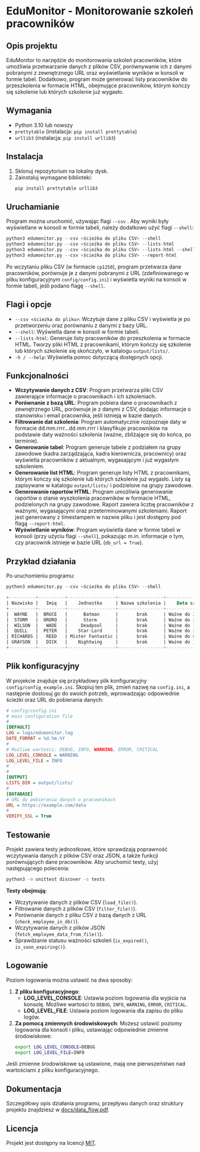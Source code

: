 # EduMonitor - Monitorowanie szkoleń pracowników

## Opis projektu
EduMonitor to narzędzie do monitorowania szkoleń pracowników, które umożliwia przetwarzanie danych z plików CSV, porównywanie ich z danymi pobranymi z zewnętrznego URL oraz wyświetlanie wyników w konsoli w formie tabel. Dodatkowo, program może generować listy pracowników do przeszkolenia w formacie HTML, obejmujące pracowników, którym kończy się szkolenie lub których szkolenie już wygasło.

## Wymagania
- Python 3.10 lub nowszy
- `prettytable` (instalacja: `pip install prettytable`)
- `urllib3` (instalacja: `pip install urllib3`)

## Instalacja
1. Sklonuj repozytorium na lokalny dysk.
2. Zainstaluj wymagane biblioteki:
   ```bash
   pip install prettytable urllib3
   ```

## Uruchamianie
Program można uruchomić, używając flagi `--csv` . Aby wyniki były wyświetlane w konsoli w formie tabeli, należy dodatkowo użyć flagi `--shell`:
   ```python
   python3 edumonitor.py --csv <ścieżka do pliku CSV> --shell
   python3 edumonitor.py --csv <ścieżka do pliku CSV> --lists-html
   python3 edumonitor.py --csv <ścieżka do pliku CSV> --lists-html --shell
   python3 edumonitor.py --csv <ścieżka do pliku CSV> --report-html
   ```
Po wczytaniu pliku CSV (w formacie `cp1250`), program przetwarza dane pracowników, porównuje je z danymi pobranymi z URL (zdefiniowanego w pliku konfiguracyjnym `config/config.ini`) i wyświetla wyniki na konsoli w formie tabeli, jeśli podano flagę `--shell`.

## Flagi i opcje
- `--csv <ścieżka do pliku>`: Wczytuje dane z pliku CSV i wyświetla je po przetworzeniu oraz porównaniu z danymi z bazy URL.
- `--shell`: Wyświetla dane w konsoli w formie tabeli.
- `--lists-html`: Generuje listy pracowników do przeszkolenia w formacie HTML. Tworzy pliki HTML z pracownikami, którym kończy się szkolenie lub których szkolenie się skończyło, w katalogu `output/lists/`.
- `-h / --help`: Wyświetla pomoc dotyczącą dostępnych opcji.

## Funkcjonalności
- **Wczytywanie danych z CSV**: Program przetwarza pliki CSV zawierające informacje o pracownikach i ich szkoleniach.
- **Porównanie z bazą URL**: Program pobiera dane o pracownikach z zewnętrznego URL, porównuje je z danymi z CSV, dodając informacje o stanowisku i email pracownika, jeśli istnieją w bazie danych.
- **Filtrowanie dat szkolenia**: Program automatycznie rozpoznaje daty w formacie dd.mm.rrrr...dd.mm.rrrr i klasyfikuje pracowników na podstawie daty ważności szkolenia (ważne, zbliżające się do końca, po terminie).
- **Generowanie tabel**: Program generuje tabele z podziałem na grupy zawodowe (kadra zarządzająca, kadra kierownicza, pracownicy) oraz wyświetla pracowników z aktualnym, wygasającym i już wygasłym szkoleniem.
- **Generowanie list HTML**: Program generuje listy HTML z pracownikami, którym kończy się szkolenie lub których szkolenie już wygasło. Listy są zapisywane w katalogu `output/lists/` i podzielone na grupy zawodowe.
- **Generowanie raportów HTML**: Program umożliwia generowanie raportów o stanie wyszkolenia pracowników w formacie HTML, podzielonych na grupy zawodowe. Raport zawiera liczbę pracowników z ważnymi, wygasającymi oraz przeterminowanymi szkoleniami. Raport jest generowany z timestampem w nazwie pliku i jest dostępny pod flagą `--report-html`.
- **Wyświetlanie wyników**: Program wyświetla dane w formie tabeli w konsoli (przy użyciu flagi `--shell`), pokazując m.in. informacje o tym, czy pracownik istnieje w bazie URL (`db_url = True`).

## Przykład działania
Po uruchomieniu programu:
   ```python
   python3 edumonitor.py --csv <ścieżka do pliku CSV> --shell
   ```

```sql
+----------+----------+------------------+-----------------+----------------------+--------+-----------------------------------------------+------------------------------+
| Nazwisko |   Imię   |    Jednostka     | Nazwa szkolenia |    Data szkolenia    | db_url |                   Stanowisko                  |            Email             |
+----------+----------+------------------+-----------------+----------------------+--------+-----------------------------------------------+------------------------------+
|  WAYNE   |  BRUCE   |      Batman      |       brak      | Ważne do 24.12.2022  |  True  |    Wiceprezes Zarządu Dyrektor ds. Rozwoju    |   bruce.wayne@company.com    |
|  STORM   |  ORORO   |      Storm       |       brak      | Ważne do 26.05.2023  |  True  |                                               |   ororo.storm@company.com    |
|  WILSON  |   WADE   |     Deadpool     |       brak      | Ważne do 19.01.2024  | False  |                                               |                              |
|  QUILL   |  PETER   |    Star-Lord     |       brak      | Ważne do 24.02.2024  |  True  |                                               |   peter.quill@company.com    |
| RICHARDS |   REED   | Mister Fantastic |       brak      | Ważne do 09.04.2024  |  True  |           Z-ca Dyrektora ds. Rozwoju          |  reed.richards@company.com   |
| GRAYSON  |   DICK   |    Nightwing     |       brak      | Ważne do 11.01.2023  |  True  |            Dyrektor ds.Operacyjnych           |   dick.grayson@company.com   |
+----------+----------+------------------+-----------------+----------------------+--------+-----------------------------------------------+------------------------------+
```

## Plik konfiguracyjny
W projekcie znajduje się przykładowy plik konfiguracyjny `config/config_example.ini`. Skopiuj ten plik, zmień nazwę na `config.ini`, a następnie dostosuj go do swoich potrzeb, wprowadzając odpowiednie ścieżki oraz URL do pobierania danych:
```ini
# config/config.ini
# main configuration file
#
[DEFAULT]
LOG = logs/edumonitor.log
DATE_FORMAT = %d.%m.%Y
#
# Możliwe wartości: DEBUG, INFO, WARNING, ERROR, CRITICAL
LOG_LEVEL_CONSOLE = WARNING
LOG_LEVEL_FILE = INFO
#
#
[OUTPUT]
LISTS_DIR = output/lists/
#
[DATABASE]
# URL do pobierania danych o pracownikach
URL = https://example.com/data
#
VERIFY_SSL = True
```

## Testowanie
Projekt zawiera testy jednostkowe, które sprawdzają poprawność wczytywania danych z plików CSV oraz JSON, a także funkcji porównujących dane pracowników. Aby uruchomić testy, użyj następującego polecenia:

```bash
python3 -m unittest discover -s tests
```

**Testy obejmują:**
- Wczytywanie danych z plików CSV (`load_file()`).
- Filtrowanie danych z plików CSV (`filter_file()`).
- Porównanie danych z pliku CSV z bazą danych z URL (`check_employee_in_db()`).
- Wczytywanie danych z plików JSON (`fetch_employee_data_from_file()`).
- Sprawdzanie statusu ważności szkoleń (`is_expired()`, `is_soon_expiring()`).

## Logowanie
Poziom logowania można ustawić na dwa sposoby:
1. **Z pliku konfiguracyjnego**: 
   - **LOG_LEVEL_CONSOLE**: Ustawia poziom logowania dla wyjścia na konsolę. Możliwe wartości to `DEBUG`, `INFO`, `WARNING`, `ERROR`, `CRITICAL`.
   - **LOG_LEVEL_FILE**: Ustawia poziom logowania dla zapisu do pliku logów.
2. **Za pomocą zmiennych środowiskowych**: Możesz ustawić poziomy logowania dla konsoli i pliku, ustawiając odpowiednie zmienne środowiskowe:
   ```bash
   export LOG_LEVEL_CONSOLE=DEBUG
   export LOG_LEVEL_FILE=INFO
   ```
Jeśli zmienne środowiskowe są ustawione, mają one pierwszeństwo nad wartościami z pliku konfiguracyjnego.

## Dokumentacja

Szczegółowy opis działania programu, przepływu danych oraz struktury projektu znajdziesz w [docs/data_flow.pdf](docs/data_flow.md).

## Licencja
Projekt jest dostępny na licencji [MIT](LICENCE.md).
